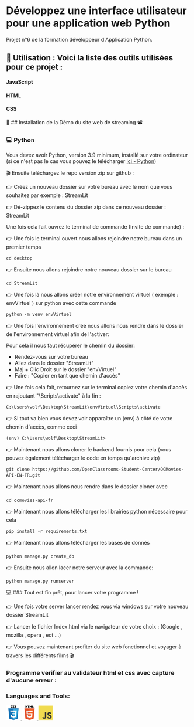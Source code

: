 # Développez une interface utilisateur pour une application web Python


Projet n°6 de la formation développeur d'Application Python.


## :pushpin: Utilisation : Voici la liste des outils utilisées pour ce projet :


#### JavaScript
#### HTML
#### CSS


:pushpin: ## Installation de la Démo du site web de streaming :film_projector:



### :computer: Python
Vous devez avoir Python, version 3.9 minimum, installé sur votre ordinateur (si ce n'est pas le cas vous pouvez le télécharger [ici - Python](https://www.python.org/downloads/))


:clapper: Ensuite téléchargez le repo version zip sur github  :


:point_right: Créez un nouveau dossier sur votre bureau avec le nom que vous souhaitez par exemple : StreamLit



:point_right: Dé-zippez le contenu du dossier zip dans ce nouveau dossier : StreamLit




Une fois cela fait ouvrez le terminal de commande (Invite de commande) :



:point_right: Une fois le terminal ouvert nous allons rejoindre notre bureau dans un premier temps
```
cd desktop
```
:point_right: Ensuite nous allons rejoindre notre nouveau dossier sur le bureau
```
cd StreamLit
```
:point_right: Une fois là nous allons créer notre environnement virtuel ( exemple : envVirtuel ) sur python avec cette commande
```
python -m venv envVirtuel
```
:point_right: Une fois l'environnement créé nous allons nous rendre dans le dossier de l'environnement virtuel afin de l'activer:

Pour cela il nous faut récupérer le chemin du dossier:



* Rendez-vous sur votre bureau
* Allez dans le dossier "StreamLit"
* Maj + Clic Droit sur le dossier "envVirtuel"
* Faire : "Copier en tant que chemin d'accès"



:point_right: Une fois cela fait, retournez sur le terminal copiez votre chemin d'accès en rajoutant "\Scripts\activate" à la fin :
```
C:\Users\wolf\Desktop\StreamLit\envVirtuel\Scripts\activate
```
:point_right: Si tout va bien vous devez voir apparaître un (env) à côté de votre chemin d'accès, comme ceci
```
(env) C:\Users\wolf\Desktop\StreamLit>
```
:point_right: Maintenant nous allons cloner le backend fournis pour cela  (vous pouvez également télécharger le code en temps qu'archive zip)
```
git clone https://github.com/OpenClassrooms-Student-Center/OCMovies-API-EN-FR.git
```
:point_right: Maintenant nous allons nous rendre dans le dossier cloner avec
```
cd ocmovies-api-fr
```
:point_right: Maintenant nous allons télécharger les librairies python nécessaire pour cela
```
pip install -r requirements.txt
```
:point_right: Maintenant nous allons télécharger les bases de donnés
```
python manage.py create_db
```
:point_right: Ensuite nous allon lacer notre serveur avec la commande:
```
python manage.py runserver
```


:computer: ### Tout est fin prêt, pour lancer votre programme !



:point_right: Une fois votre server lancer rendez vous via windows sur votre nouveau dossier StreamLit


:point_right: Lancer le fichier Index.html via le navigateur de votre choix : (Google , mozilla , opera , ect ...)


:point_right: Vous pouvez maintenant profiter du site web fonctionnel et voyager à travers les différents films :clapper:



### Programme verifier au validateur html et css avec capture d'aucune erreur  :



<h3 align="left">Languages and Tools:</h3>

<p align="left"> <a href="https://www.w3schools.com/css/" target="_blank" rel="noreferrer"> <img src="https://raw.githubusercontent.com/devicons/devicon/master/icons/css3/css3-original-wordmark.svg" alt="css3" width="40" height="40"/> </a> <a href="https://www.w3.org/html/" target="_blank" rel="noreferrer"> <img src="https://raw.githubusercontent.com/devicons/devicon/master/icons/html5/html5-original-wordmark.svg" alt="html5" width="40" height="40"/> </a> <a href="https://developer.mozilla.org/en-US/docs/Web/JavaScript" target="_blank" rel="noreferrer"> <img src="https://raw.githubusercontent.com/devicons/devicon/master/icons/javascript/javascript-original.svg" alt="javascript" width="40" height="40"/> </a> </p>



